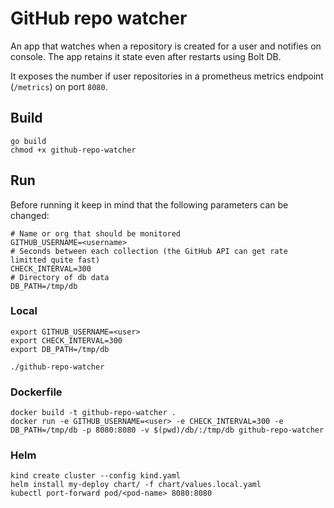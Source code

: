 # GitHub repo watcher

An app that watches when a repository is created for a user and notifies on console. The app retains it state even after restarts using Bolt DB.

It exposes the number if user repositories in a prometheus metrics endpoint (`/metrics`) on port `8080`.

## Build

```
go build
chmod +x github-repo-watcher
```

## Run

Before running it keep in mind that the following parameters can be changed:
```
# Name or org that should be monitored
GITHUB_USERNAME=<username>
# Seconds between each collection (the GitHub API can get rate limitted quite fast)
CHECK_INTERVAL=300
# Directory of db data
DB_PATH=/tmp/db
```

### Local

```
export GITHUB_USERNAME=<user>
export CHECK_INTERVAL=300
export DB_PATH=/tmp/db

./github-repo-watcher
```

### Dockerfile 

```
docker build -t github-repo-watcher .
docker run -e GITHUB_USERNAME=<user> -e CHECK_INTERVAL=300 -e DB_PATH=/tmp/db -p 8080:8080 -v $(pwd)/db/:/tmp/db github-repo-watcher 
```

### Helm 

```
kind create cluster --config kind.yaml
helm install my-deploy chart/ -f chart/values.local.yaml
kubectl port-forward pod/<pod-name> 8080:8080
```
